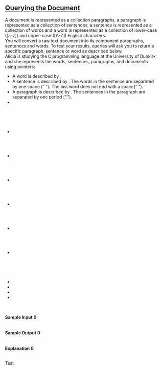 ## **[Querying the Document](https://www.hackerrank.com/challenges/querying-the-document)** 
A document is represented as a collection paragraphs, a paragraph is represented as a collection of sentences, a sentence is represented as a collection of words and a word is represented as a collection of lower-case ([a-z]) and upper-case ([A-Z]) English characters.<br>You will convert a raw text document into its component paragraphs, sentences and words. To test your results, queries will ask you to return a specific paragraph, sentence or word as described below.<br>Alicia is studying the C programming language at the University of Dunkirk and she represents the words, sentences, paragraphs, and documents using pointers:<br><ul><li>A word is described by .</li><li>A sentence is described by . The words in the sentence are separated by one space (" "). The last word does not end with a space(" ").</li><li>A paragraph is described by . The sentences in the paragraph are separated by one period (".").</li><li></li></ul><br><br><br><ul><li></li></ul><br><code></code><br><ul><li></li></ul><br><code></code><br><ul><li></li></ul><br><code></code><br><ul><li></li></ul><br><code></code><br><ul><li></li></ul><br><code></code><br><ul><li></li></ul><br><code></code><br><br><ul><li></li><li></li><li></li><li></li></ul><br><br>**Sample Input 0**<br><code></code><br><br>**Sample Output 0**<br><code></code><br><br>**Explanation 0**<br><br>


Test

